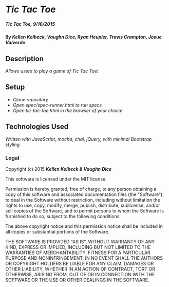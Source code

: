 # _Tic Tac Toe_

##### _Tic Tac Toe, 9/16/2015_

#### By _**Kellen Kolbeck, Vaughn Dice, Ryan Heupler, Travis Crampton, Josue Valverde**_

## Description

_Allows users to play a game of Tic Tac Toe!_

## Setup

* _Clone repository_
* _Open spec/spec-runner.html to run specs_
* _Open tic-tac-toe.html in the browser of your choice_

## Technologies Used

_Written with JavaScript, mocha, chai, jQuery, with minimal Bootstrap styling._

### Legal


Copyright (c) 2015 **_Kellen Kolbeck & Vaughn Dice_**

This software is licensed under the MIT license.

Permission is hereby granted, free of charge, to any person obtaining a copy
of this software and associated documentation files (the "Software"), to deal
in the Software without restriction, including without limitation the rights
to use, copy, modify, merge, publish, distribute, sublicense, and/or sell
copies of the Software, and to permit persons to whom the Software is
furnished to do so, subject to the following conditions:

The above copyright notice and this permission notice shall be included in
all copies or substantial portions of the Software.

THE SOFTWARE IS PROVIDED "AS IS", WITHOUT WARRANTY OF ANY KIND, EXPRESS OR
IMPLIED, INCLUDING BUT NOT LIMITED TO THE WARRANTIES OF MERCHANTABILITY,
FITNESS FOR A PARTICULAR PURPOSE AND NONINFRINGEMENT. IN NO EVENT SHALL THE
AUTHORS OR COPYRIGHT HOLDERS BE LIABLE FOR ANY CLAIM, DAMAGES OR OTHER
LIABILITY, WHETHER IN AN ACTION OF CONTRACT, TORT OR OTHERWISE, ARISING FROM,
OUT OF OR IN CONNECTION WITH THE SOFTWARE OR THE USE OR OTHER DEALINGS IN
THE SOFTWARE.
